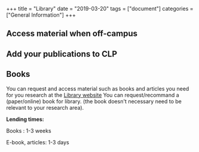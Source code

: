 +++
title =  "Library"
date  = "2019-03-20"
tags = ["document"]
categories = ["General Information"]
+++

## Access material when off-campus

[//]: # (TODO!)

## Add your publications to CLP

[//]: # (TODO!)

## Books
You can request and access material such as books and articles you need for you research at the [Library website](http://www.lib.chalmers.se/en/search/purchase-suggestions-and-interlibrary-loans/) 
You can request/recommand a (paper/online) book for library. (the book doesn't necessary need to be relevant to your research area).


**Lending times:**

Books : 1-3 weeks 

E-book, articles: 1-3 days
